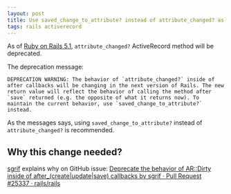 ```yaml
---
layout: post
title: Use saved_change_to_attribute? instead of attribute_changed? as of Rails 5.1
tags: rails activerecord
---
```


As of [Ruby on Rails 5.1](http://edgeguides.rubyonrails.org/5_1_release_notes.html), `attribute_changed?` ActiveRecord method will be deprecated.

The deprecation message:

```
DEPRECATION WARNING: The behavior of `attribute_changed?` inside of after callbacks will be changing in the next version of Rails. The new return value will reflect the behavior of calling the method after `save` returned (e.g. the opposite of what it returns now). To maintain the current behavior, use `saved_change_to_attribute?` instead.
```

As the messages says, using `saved_change_to_attribute?` instead of `attribute_changed?` is recommended.

## Why this change needed?

[sgrif](https://github.com/sgrif) explains why on GitHub issue: [Deprecate the behavior of AR::Dirty inside of after_(create\|update\|save) callbacks by sgrif · Pull Request #25337 · rails/rails](https://github.com/rails/rails/pull/25337)
